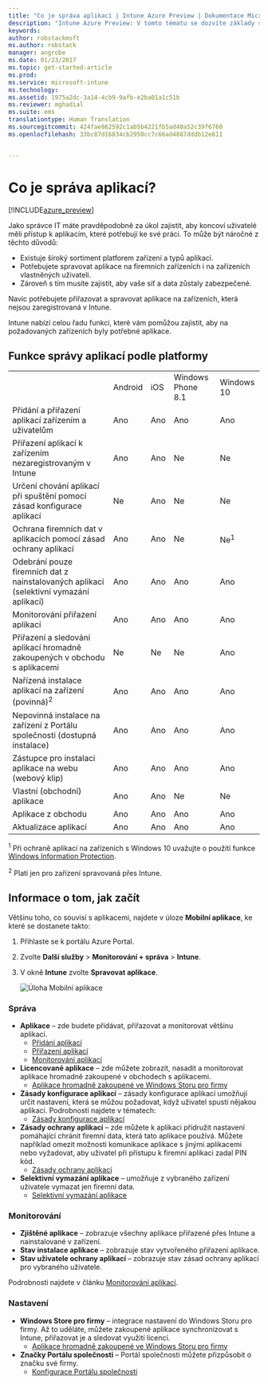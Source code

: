 ```yaml
---
title: "Co je správa aplikací | Intune Azure Preview | Dokumentace Microsoftu"
description: "Intune Azure Preview: V tomto tématu se dozvíte základy správy aplikací pomocí Microsoft Intune."
keywords: 
author: robstackmsft
ms.author: robstack
manager: angrobe
ms.date: 01/23/2017
ms.topic: get-started-article
ms.prod: 
ms.service: microsoft-intune
ms.technology: 
ms.assetid: 1975a2dc-3a14-4cb9-9afb-e2ba01a1c51b
ms.reviewer: mghadial
ms.suite: ems
translationtype: Human Translation
ms.sourcegitcommit: 424fae862592c1ab5b4221fb5ad40a52c39f6760
ms.openlocfilehash: 33bc87d16834cb2950cc7c66ad4887dddb12e811


---
```


# <a name="what-is-app-management"></a>Co je správa aplikací?


[!INCLUDE[azure_preview](../includes/azure_preview.md)]


Jako správce IT máte pravděpodobně za úkol zajistit, aby koncoví uživatelé měli přístup k aplikacím, které potřebují ke své práci. To může být náročné z těchto důvodů:
- Existuje široký sortiment platforem zařízení a typů aplikací.
- Potřebujete spravovat aplikace na firemních zařízeních i na zařízeních vlastněných uživateli.
- Zároveň s tím musíte zajistit, aby vaše síť a data zůstaly zabezpečené. 

Navíc potřebujete přiřazovat a spravovat aplikace na zařízeních, která nejsou zaregistrovaná v Intune.

Intune nabízí celou řadu funkcí, které vám pomůžou zajistit, aby na požadovaných zařízeních byly potřebné aplikace.

## <a name="app-management-capabilities-by-platform"></a>Funkce správy aplikací podle platformy

||||||
|-|-|-|-|-|
|&nbsp; |Android|iOS|Windows Phone 8.1|Windows 10|
|Přidání a přiřazení aplikací zařízením a uživatelům|Ano|Ano|Ano|Ano|
|Přiřazení aplikací k zařízením nezaregistrovaným v Intune|Ano|Ano|Ne|Ne|
|Určení chování aplikací při spuštění pomocí zásad konfigurace aplikací|Ne|Ano|Ne|Ne|
|Ochrana firemních dat v aplikacích pomocí zásad ochrany aplikací|Ano|Ano|Ne|Ne<sup>1</sup>|
|Odebrání pouze firemních dat z nainstalovaných aplikací (selektivní vymazání aplikací)|Ano|Ano|Ano|Ano|
|Monitorování přiřazení aplikací|Ano|Ano|Ano|Ano|
|Přiřazení a sledování aplikací hromadně zakoupených v obchodu s aplikacemi|Ne|Ne|Ne|Ano|
|Nařízená instalace aplikací na zařízení (povinná)<sup>2</sup>|Ano|Ano|Ano|Ano|
|Nepovinná instalace na zařízení z Portálu společnosti (dostupná instalace)|Ano|Ano|Ano|Ano|
|Zástupce pro instalaci aplikace na webu (webový klip)|Ano|Ano|Ano|Ano|
|Vlastní (obchodní) aplikace|Ano|Ano|Ne|Ne|
|Aplikace z obchodu|Ano|Ano|Ano|Ano|
|Aktualizace aplikací|Ano|Ano|Ano|Ano|

<sup>1</sup> Při ochraně aplikací na zařízeních s Windows 10 uvažujte o použití funkce [Windows Information Protection](/intune-azure/configure-devices/how-to-configure-windows-information-protection).

<sup>2</sup> Platí jen pro zařízení spravovaná přes Intune.


## <a name="how-to-get-started"></a>Informace o tom, jak začít

Většinu toho, co souvisí s aplikacemi, najdete v úloze **Mobilní aplikace**, ke které se dostanete takto:

1. Přihlaste se k portálu Azure Portal.
2. Zvolte **Další služby** > **Monitorování + správa** > **Intune**.
3. V okně **Intune** zvolte **Spravovat aplikace**.

    ![Úloha Mobilní aplikace](./media/apps-workload.png)

### <a name="manage"></a>Správa
- **Aplikace** – zde budete přidávat, přiřazovat a monitorovat většinu aplikací. 
    - [Přidání aplikací](add-apps.md)
    - [Přiřazení aplikací](deploy-apps.md)
    - [Monitorování aplikací](monitor-apps.md)
- **Licencované aplikace** – zde můžete zobrazit, nasadit a monitorovat aplikace hromadně zakoupené v obchodech s aplikacemi.
    - [Aplikace hromadně zakoupené ve Windows Storu pro firmy](wsfb-apps.md)
- **Zásady konfigurace aplikací** – zásady konfigurace aplikací umožňují určit nastavení, která se můžou požadovat, když uživatel spustí nějakou aplikaci. Podrobnosti najdete v tématech:
    - [Zásady konfigurace aplikací](app-configuration-policies.md)
- **Zásady ochrany aplikací** – zde můžete k aplikaci přidružit nastavení pomáhající chránit firemní data, která tato aplikace používá. Můžete například omezit možnosti komunikace aplikace s jinými aplikacemi nebo vyžadovat, aby uživatel při přístupu k firemní aplikaci zadal PIN kód.
    - [Zásady ochrany aplikací](app-protection-policies.md)
- **Selektivní vymazání aplikace** – umožňuje z vybraného zařízení uživatele vymazat jen firemní data.
    - [Selektivní vymazání aplikace](app-selective-wipe.md)

### <a name="monitor"></a>Monitorování
- **Zjištěné aplikace** – zobrazuje všechny aplikace přiřazené přes Intune a nainstalované v zařízení.
- **Stav instalace aplikace** – zobrazuje stav vytvořeného přiřazení aplikace.
- **Stav uživatele ochrany aplikací** – zobrazuje stav zásad ochrany aplikací pro vybraného uživatele.

Podrobnosti najdete v článku [Monitorování aplikací](monitor-apps.md).

### <a name="setup"></a>Nastavení
<!--- **iOS VPP Tokens**
    - [iOS volume-purchased apps](ios-vpp-apps.md) --->
- **Windows Store pro firmy** – integrace nastavení do Windows Storu pro firmy. Až to uděláte, můžete zakoupené aplikace synchronizovat s Intune, přiřazovat je a sledovat využití licencí. 
    - [Aplikace hromadně zakoupené ve Windows Storu pro firmy](wsfb-apps.md)
- **Značky Portálu společnosti** – Portál společnosti můžete přizpůsobit o značku své firmy. 
    - [Konfigurace Portálu společnosti](company-portal-app.md)



<!--HONumber=Feb17_HO1-->


